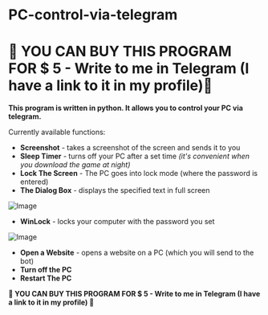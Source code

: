# PC-control-via-telegram
# **💫 YOU CAN BUY THIS PROGRAM FOR $ 5 - Write to me in Telegram (I have a link to it in my profile)🍃**


**This program is written in python. It allows you to control your PC via telegram.** 

Currently available functions:
- **Screenshot** - takes a screenshot of the screen and sends it to you
- **Sleep Timer** - turns off your PC after a set time _(it's convenient when you download the game at night)_ 
- **Lock The Screen** - The PC goes into lock mode (where the password is entered)
- **The Dialog Box** - displays the specified text in full screen 
 
![Image](https://github.com/users/chebsanya/projects/1/assets/73720817/0af1fd9e-aa5b-4b91-9fec-8dcc1758914b)
- **WinLock** - locks your computer with the password you set 

![Image](https://github.com/users/chebsanya/projects/1/assets/73720817/f48c6cff-face-4520-bd64-a7573484f1e8)
- **Open a Website** - opens a website on a PC (which you will send to the bot)
- **Turn off the PC**
- **Restart The PC**





**💫 YOU CAN BUY THIS PROGRAM FOR $ 5 - Write to me in Telegram (I have a link to it in my profile) 🍃**
